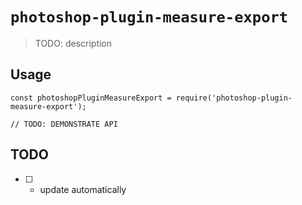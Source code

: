 # `photoshop-plugin-measure-export`

> TODO: description

## Usage

```
const photoshopPluginMeasureExport = require('photoshop-plugin-measure-export');

// TODO: DEMONSTRATE API
```

## TODO

- [ ] - update automatically
